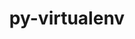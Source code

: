 ---
title: "py-virtualenv"
layout: cache
categories: [package, v2025.07.0]
meta: {"compilers": ["gcc@11.4.0", "gcc@13.2.0"], "num_specs": 4, "num_specs_by_stack": {"e4s": 2, "ml-linux-x86_64-rocm": 2, "root": 4}, "oss": ["ubuntu22.04", "ubuntu24.04"], "platforms": ["linux"], "stacks": ["e4s", "ml-linux-x86_64-rocm", "root"], "targets": ["x86_64_v3"], "versions": ["20.26.5"]}
spec_details: [{"compiler": "gcc@13.2.0", "hash": "2cats6lrtkfugnhynoulhks4abn7pffd", "os": "ubuntu24.04", "platform": "linux", "size": "-", "stacks": ["ml-linux-x86_64-rocm", "root"], "target": "x86_64_v3", "variants": ["build_system=python_pip"], "versions": ["20.26.5"]}, {"compiler": "gcc@11.4.0", "hash": "mtlfdmckrhukxmz65iwxsncw246zvq5t", "os": "ubuntu22.04", "platform": "linux", "size": "-", "stacks": ["e4s", "root"], "target": "x86_64_v3", "variants": ["build_system=python_pip"], "versions": ["20.26.5"]}, {"compiler": "gcc@11.4.0", "hash": "ui5u6xkobjmfjlmfnymmahe3qqjfelbk", "os": "ubuntu22.04", "platform": "linux", "size": "-", "stacks": ["e4s", "root"], "target": "x86_64_v3", "variants": ["build_system=python_pip"], "versions": ["20.26.5"]}, {"compiler": "gcc@13.2.0", "hash": "zplvszgf3ebmju2gfpljajngpsvato7o", "os": "ubuntu24.04", "platform": "linux", "size": "-", "stacks": ["ml-linux-x86_64-rocm", "root"], "target": "x86_64_v3", "variants": ["build_system=python_pip"], "versions": ["20.26.5"]}]
---